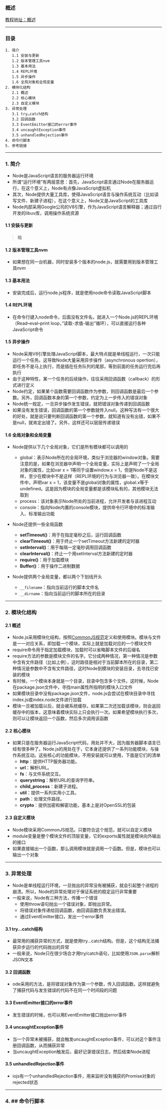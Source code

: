 ### 概述
[教程地址：概述](http://javascript.ruanyifeng.com/nodejs/basic.html)

---
### 目录
```
1. 简介
   1.1 安装与更新
   1.2 版本管理工具nvm
   1.3 基本用法
   1.4 REPL环境
   1.5 异步操作
   1.6 全局对象和全局变量
2. 模块化结构
   2.1 概述
   2.2 核心模块
   2.3 自定义模块
3. 异常处理
   3.1 try…catch结构
   3.2 回调函数
   3.3 EventEmitter接口的error事件
   3.4 uncaughtException事件
   3.5 unhandledRejection事件
4. 命令行脚本
5. 参考链接
```

---
### 1. 简介
- Node是JavaScript语言的服务器运行环境
- 所谓“运行环境”有两层意思：首先，JavaScript语言通过Node在服务器运行，在这个意义上，Node有点像JavaScript虚拟机
- 其次，Node提供大量工具库，使得JavaScript语言与操作系统互动（比如读写文件、新建子进程），在这个意义上，Node又是JavaScript的工具库
- Node内部采用Google公司的V8引擎，作为JavaScript语言解释器；通过自行开发的libuv库，调用操作系统资源

#### 1.1 安装与更新
>略

#### 1.2 版本管理工具nvm
- 如果想在同一台机器，同时安装多个版本的node.js，就需要用到版本管理工具nvm

#### 1.3 基本用法
- 安装完成后，运行node.js程序，就是使用node命令读取JavaScript脚本

#### 1.4 REPL环境
- 在命令行键入node命令，后面没有文件名，就进入一个Node.js的REPL环境（Read–eval–print loop，”读取-求值-输出”循环），可以直接运行各种JavaScript命令

#### 1.5 异步操作
- Node采用V8引擎处理JavaScript脚本，最大特点就是单线程运行，一次只能运行一个任务。这导致Node大量采用异步操作（asynchronous opertion），即任务不是马上执行，而是插在任务队列的尾部，等到前面的任务运行完后再执行
- 由于这种特性，某一个任务的后续操作，往往采用回调函数（callback）的形式进行定义
- Node约定，如果某个函数需要回调函数作为参数，则回调函数是最后一个参数。另外，回调函数本身的第一个参数，约定为上一步传入的错误对象
- Node统一规定，一旦异步操作发生错误，就把错误对象传递到回调函数
- 如果没有发生错误，回调函数的第一个参数就传入null。这种写法有一个很大的好处，就是说只要判断回调函数的第一个参数，就知道有没有出错，如果不是null，就肯定出错了。另外，这样还可以层层传递错误

#### 1.6 全局对象和全局变量
- Node提供以下几个全局对象，它们是所有模块都可以调用的
  - global：表示Node所在的全局环境，类似于浏览器的window对象。需要注意的是，如果在浏览器中声明一个全局变量，实际上是声明了一个全局对象的属性，比如var x = 1等同于设置window.x = 1，但是Node不是这样，至少在模块中不是这样（REPL环境的行为与浏览器一致）。在模块文件中，声明var x = 1，该变量不是global对象的属性，global.x等于undefined。这是因为模块的全局变量都是该模块私有的，其他模块无法取到
  - process：该对象表示Node所处的当前进程，允许开发者与该进程互动
  - console：指向Node内置的console模块，提供命令行环境中的标准输入、标准输出功能

- Node还提供一些全局函数
  - **setTimeout()**：用于在指定毫秒之后，运行回调函数
  - **clearTimeout()**：用于终止一个setTimeout方法新建的定时器
  - **setInterval()**：用于每隔一定毫秒调用回调函数
  - **clearInterval()**：终止一个用setInterval方法新建的定时器
  - **require()**：用于加载模块
  - **Buffer()**：用于操作二进制数据

- Node提供两个全局变量，都以两个下划线开头
  - `__filename`：指向当前运行的脚本文件名
  - `__dirname`：指向当前运行的脚本所在的目录

---
### 2.  模块化结构

#### 2.1 概述
- Node.js采用模块化结构，按照[CommonJS规范](http://wiki.commonjs.org/wiki/CommonJS)定义和使用模块。模块与文件是一一对应关系，即加载一个模块，实际上就是加载对应的一个模块文件
- require命令用于指定加载模块，加载时可以省略脚本文件的后缀名
- require方法的参数是模块文件的名字。它分成两种情况，第一种情况是参数中含有文件路径（比如上例），这时路径是相对于当前脚本所在的目录，第二种情况是参数中不含有文件路径，这时Node到模块的安装目录，去寻找已安装的模块
- 有时候，一个模块本身就是一个目录，目录中包含多个文件。这时候，Node在package.json文件中，寻找main属性所指明的模块入口文件
- 如果模块目录中没有package.json文件，node.js会尝试在模块目录中寻找index.js或index.node文件进行加载
- 模块一旦被加载以后，就会被系统缓存。如果第二次还加载该模块，则会返回缓存中的版本，这意味着模块实际上只会执行一次。如果希望模块执行多次，则可以让模块返回一个函数，然后多次调用该函数

#### 2.2 核心模块
- 如果只是在服务器运行JavaScript代码，用处并不大，因为服务器脚本语言已经有很多种了。Node.js的用处在于，它本身还提供了一系列功能模块，与操作系统互动。这些核心的功能模块，不用安装就可以使用，下面是它们的清单
  *   **http**：提供HTTP服务器功能。
  *   **url**：解析URL。
  *   **fs**：与文件系统交互。
  *   **querystring**：解析URL的查询字符串。
  *   **child_process**：新建子进程。
  *   **util**：提供一系列实用小工具。
  *   **path**：处理文件路径。
  *   **crypto**：提供加密和解密功能，基本上是对OpenSSL的包装

#### 2.3 自定义模块
- Node模块采用CommonJS规范。只要符合这个规范，就可以自定义模块
- module变量是整个模块文件的顶层变量，它的exports属性就是模块向外输出的接口
- 如果直接输出一个函数，那么调用模块就是调用一个函数。但是，模块也可以输出一个对象

---
### 3. 异常处理
- Node是单线程运行环境，一旦抛出的异常没有被捕获，就会引起整个进程的崩溃。所以，Node的异常处理对于保证系统的稳定运行非常重要
- 一般来说，Node有三种方法，传播一个错误
  *   使用throw语句抛出一个错误对象，即抛出异常。
  *   将错误对象传递给回调函数，由回调函数负责发出错误。
  *   通过EventEmitter接口，发出一个error事件

#### 3.1 try…catch结构
- 最常用的捕获异常的方式，就是使用try…catch结构。但是，这个结构无法捕获异步运行的代码抛出的异常
- 一般来说，Node只在很少场合才用try/catch语句，比如使用`JSON.parse`解析JSON文本

#### 3.2 回调函数
- ode采用的方法，是将错误对象作为第一个参数，传入回调函数。这样就避免了捕获代码与发生错误的代码不在同一个时间段的问题

#### 3.3 EventEmitter接口的error事件
- 发生错误的时候，也可以用EventEmitter接口抛出error事件

#### 3.4 uncaughtException事件
- 当一个异常未被捕获，就会触发uncaughtException事件，可以对这个事件注册回调函数，从而捕获异常
- 当uncaughtException触发后，最好记录错误日志，然后结束Node进程

#### 3.5 unhandledRejection事件
- iojs有一个unhandledRejection事件，用来监听没有捕获的Promise对象的rejected状态

---
### 4. ## 命令行脚本
